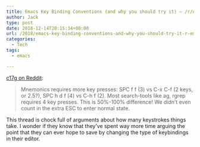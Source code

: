 ```yaml
---
title: Emacs Key Binding Conventions (and why you should try it) – /r/emacs
author: Jack
type: post
date: 2018-12-14T20:15:34+00:00
url: /2018/emacs-key-binding-conventions-and-why-you-should-try-it-r-emacs/
categories:
  - Tech
tags:
  - emacs

---
```

[c17g on Reddit][1]:

> Mnemonics requires more key presses: SPC f f (3) vs C-x C-f (2 keys, or 2.5?), SPC h d f (4) vs C-h f (2). Most search-tools like ag, rgrep requires 4 key presses. This is 50%-100% difference! We didn&#8217;t even count in the extra ESC to enter normal state. 

This thread is chock full of arguments about how many keystrokes things take. I wonder if they know that they&#8217;ve spent way more time arguing the point that they can ever hope to save by changing the type of keybindings in their editor.

 [1]: https://www.reddit.com/r/emacs/comments/a5j3lc/emacs_key_binding_conventions_and_why_you_should/